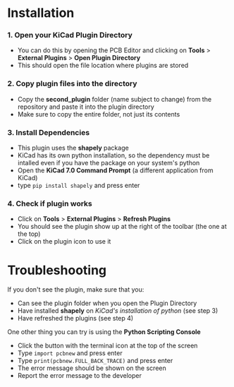 # Installation

### 1. Open your KiCad Plugin Directory
* You can do this by opening the PCB Editor and clicking on **Tools** > **External Plugins** > **Open Plugin Directory**
* This should open the file location where plugins are stored

### 2. Copy plugin files into the directory
* Copy the **second_plugin** folder (name subject to change) from the repository and paste it into the plugin directory
* Make sure to copy the entire folder, not just its contents

### 3. Install Dependencies
* This plugin uses the **shapely** package
* KiCad has its own python installation, so the dependency must be intalled even if you have the package on your system's python
* Open the **KiCad 7.0 Command Prompt** (a different application from KiCad)
* type `pip install shapely` and press enter

### 4. Check if plugin works
* Click on **Tools** > **External Plugins** > **Refresh Plugins**
* You should see the plugin show up at the right of the toolbar (the one at the top)
* Click on the plugin icon to use it

# Troubleshooting
If you don't see the plugin, make sure that you:
* Can see the plugin folder when you open the Plugin Directory
* Have installed **shapely** on *KiCad's installation of python* (see step 3)
* Have refreshed the plugins (see step 4)

One other thing you can try is using the **Python Scripting Console**
* Click the button with the terminal icon at the top of the screen
* Type `import pcbnew` and press enter
* Type `print(pcbnew.FULL_BACK_TRACE)` and press enter
* The error message should be shown on the screen
* Report the error message to the developer
